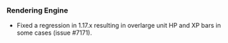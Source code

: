  ### Rendering Engine
   * Fixed a regression in 1.17.x resulting in overlarge unit HP and XP bars in some cases (issue #7171).

